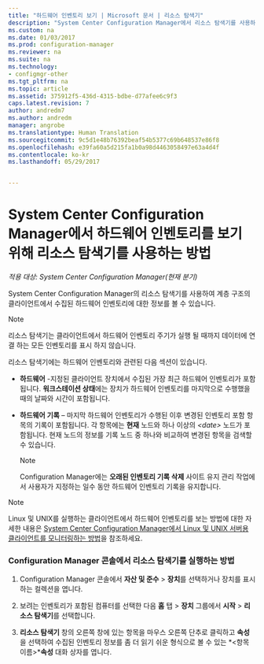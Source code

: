 ```yaml
---
title: "하드웨어 인벤토리 보기 | Microsoft 문서 | 리소스 탐색기"
description: "System Center Configuration Manager에서 리소스 탐색기를 사용하여 하드웨어 인벤토리를 볼 수 있습니다."
ms.custom: na
ms.date: 01/03/2017
ms.prod: configuration-manager
ms.reviewer: na
ms.suite: na
ms.technology:
- configmgr-other
ms.tgt_pltfrm: na
ms.topic: article
ms.assetid: 375912f5-436d-4315-bdbe-d77afee6c9f3
caps.latest.revision: 7
author: andredm7
ms.author: andredm
manager: angrobe
ms.translationtype: Human Translation
ms.sourcegitcommit: 9c5d1e48b76392beaf54b5377c69b648537e86f8
ms.openlocfilehash: e39fa60a5d215fa1b0a98d4463058497e63a4d4f
ms.contentlocale: ko-kr
ms.lasthandoff: 05/29/2017


---
```

# <a name="how-to-use-resource-explorer-to-view-hardware-inventory-in-system-center-configuration-manager"></a>System Center Configuration Manager에서 하드웨어 인벤토리를 보기 위해 리소스 탐색기를 사용하는 방법

*적용 대상: System Center Configuration Manager(현재 분기)*

System Center Configuration Manager의 리소스 탐색기를 사용하여 계층 구조의 클라이언트에서 수집된 하드웨어 인벤토리에 대한 정보를 볼 수 있습니다.  

> [!NOTE]  
>  리소스 탐색기는 클라이언트에서 하드웨어 인벤토리 주기가 실행 될 때까지 데이터에 연결 하는 모든 인벤토리를 표시 하지 않습니다.  

 리소스 탐색기에는 하드웨어 인벤토리와 관련된 다음 섹션이 있습니다.  

-   **하드웨어** -지정된 클라이언트 장치에서 수집된 가장 최근 하드웨어 인벤토리가 포함됩니다.  **워크스테이션 상태**에는 장치가 하드웨어 인벤토리를 마지막으로 수행했을 때의 날짜와 시간이 포함됩니다.  

-   **하드웨어 기록** – 마지막 하드웨어 인벤토리가 수행된 이후 변경된 인벤토리 포함 항목의 기록이 포함됩니다. 각 항목에는 **현재** 노드와 하나 이상의 *<date\>* 노드가 포함됩니다. 현재 노드의 정보를 기록 노드 중 하나와 비교하여 변경된 항목을 검색할 수 있습니다.  

    > [!NOTE]  
    >  Configuration Manager에는 **오래된 인벤토리 기록 삭제** 사이트 유지 관리 작업에서 사용자가 지정하는 일수 동안 하드웨어 인벤토리 기록을 유지합니다.  

> [!NOTE]  
>  Linux 및 UNIX를 실행하는 클라이언트에서 하드웨어 인벤토리를 보는 방법에 대한 자세한 내용은 [System Center Configuration Manager에서 Linux 및 UNIX 서버용 클라이언트를 모니터링하는 방법](../../../../core/clients/manage/monitor-clients-for-linux-and-unix-servers.md)을 참조하세요.  

### <a name="how-to-run-resource-explorer-from-the-configuration-manager-console"></a>Configuration Manager 콘솔에서 리소스 탐색기를 실행하는 방법  

1.  Configuration Manager 콘솔에서 **자산 및 준수** > **장치**를 선택하거나 장치를 표시하는 컬렉션을 엽니다.  

3.  보려는 인벤토리가 포함된 컴퓨터를 선택한 다음 **홈** 탭 > **장치** 그룹에서 **시작** >  **리소스 탐색기**를 선택합니다.   

4.  **리소스 탐색기** 창의 오른쪽 창에 있는 항목을 마우스 오른쪽 단추로 클릭하고 **속성**을 선택하여 수집된 인벤토리 정보를 좀 더 읽기 쉬운 형식으로 볼 수 있는 *<항목 이름\>***속성** 대화 상자를 엽니다.  


